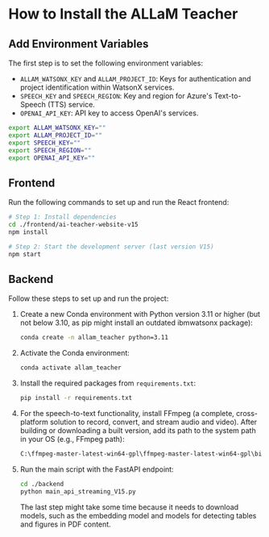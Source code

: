 # How to Install the ALLaM Teacher

## Add Environment Variables

The first step is to set the following environment variables:

- `ALLAM_WATSONX_KEY` and `ALLAM_PROJECT_ID`: Keys for authentication and project identification within WatsonX services.
- `SPEECH_KEY` and `SPEECH_REGION`: Key and region for Azure's Text-to-Speech (TTS) service.
- `OPENAI_API_KEY`: API key to access OpenAI's services.

```bash
export ALLAM_WATSONX_KEY=""
export ALLAM_PROJECT_ID=""
export SPEECH_KEY=""
export SPEECH_REGION=""
export OPENAI_API_KEY=""
```

## Frontend

Run the following commands to set up and run the React frontend:

```bash
# Step 1: Install dependencies
cd ./frontend/ai-teacher-website-v15
npm install

# Step 2: Start the development server (last version V15)
npm start
```

## Backend

Follow these steps to set up and run the project:

1. Create a new Conda environment with Python version 3.11 or higher (but not below 3.10, as pip might install an outdated ibmwatsonx package):

    ```bash
    conda create -n allam_teacher python=3.11
    ```

2. Activate the Conda environment:

    ```bash
    conda activate allam_teacher
    ```

3. Install the required packages from `requirements.txt`:

    ```bash
    pip install -r requirements.txt
    ```

4. For the speech-to-text functionality, install FFmpeg (a complete, cross-platform solution to record, convert, and stream audio and video). After building or downloading a built version, add its path to the system path in your OS (e.g., FFmpeg path):

    ```bash
    C:\ffmpeg-master-latest-win64-gpl\ffmpeg-master-latest-win64-gpl\bin
    ```

5. Run the main script with the FastAPI endpoint:

    ```bash
    cd ./backend
    python main_api_streaming_V15.py
    ```

    The last step might take some time because it needs to download models, such as the embedding model and models for detecting tables and figures in PDF content.

